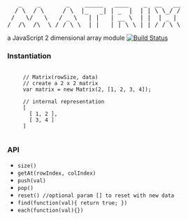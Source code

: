 <pre>
   _    _       _    _____   ____    _  __   __
  / \  / \     / \  |_   _| | _  |  | | \ \_/ /
 /   \/   \   / _ \   | |   | __ \  | |  | _ | 
/__/\__/\__\ /_/ \_\  |_|   |_| \_\ |_| /_/ \_\
</pre>

a JavaScript 2 dimensional array module
[![Build Status](https://travis-ci.org/mparke/matrix.png?branch=master)](https://travis-ci.org/mparke/matrix)

### Instantiation
<pre>
   <code>
     // Matrix(rowSize, data)
     // create a 2 x 2 matrix
     var matrix = new Matrix(2, [1, 2, 3, 4]);
     
     // internal representation
     [
       [ 1, 2 ],
       [ 3, 4 ]
     ]
   </code>
</pre>

### API
- <code>size()</code>
- <code>getAt(rowIndex, colIndex)</code>
- <code>push(val)</code>
- <code>pop()</code>
- <code>reset() //optional param [] to reset with new data</code>
- <code>find(function(val){ return true; })</code>
- <code>each(function(val){})</code>
